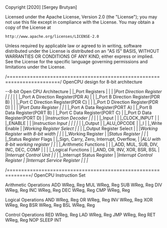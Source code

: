 Copyright [2020] [Sergey Brutyan]

Licensed under the Apache License, Version 2.0 (the "License");
you may not use this file except in compliance with the License.
You may obtain a copy of the License at

    http://www.apache.org/licenses/LICENSE-2.0

Unless required by applicable law or agreed to in writing, software
distributed under the License is distributed on an "AS IS" BASIS,
WITHOUT WARRANTIES OR CONDITIONS OF ANY KIND, either express or implied.
See the License for the specific language governing permissions and
limitations under the License.

/========================================================================/
		 OpenCPU design for 8-bit architecture 
		 

--8-bit Open CPU Architecture
	| 
	|_Port Registers
	| |
 	| |_Port Direction Register
	| | |_
	| |   |_Port A Direction Register(PDR A)
	| |   |_Port B Direction Register(PDR B)
	| |   |_Port C Direction Register(PDR C)
	| |   |_Port D Direction Register(PDR D)
	| |
	| |_Port Data Register
	|   |_
	|     |_Port A Data Register(PORT A)
	|     |_Port B Data Register(PORT B)
	|     |_Port C Data Register(PORT C)
	|     |_Port D Data Register(PORT D)
	|
	|_Instruction Decoder
	| |_
	| | |_Input
	| |   |_CLOCK_INPUT
	| |   |_ENABLE
	| |   |_Instruction Input
	| |
	| |_
	|   |_Output
	|     |_ALU_OPCODE
	|     |_I
	|     |_Write Enable
	|     |_Working Register Select
	|     |_
	|     |_Output Register Select
	|
	|
    	|_Working Register with 8-bit width
	| |_
	|   |_Working Register
	|
	|_Status Register
	| |_
	|   |_Status Register Flags 
	|     |_Sign, Carry, Zero, Interrupt, Overflow, 
	|
	|_ALU with 8-bit working register 
	| |_
	|   |_Arithmetic Functions
	|   | |_ADD, MUL, SUB, DIV, INC, DEC, COMP 
	|   | 
	|   |_Logical Functions
	|     |_AND, OR, INV, XOR, BSR, BSL 
	|
	|_Interrupt Control Unit
	| |_
	|   |_Interrupt Status  Register
	|   |_Interrupt Control Register
	|   |_Interrupt Service Register
	|_
	| |_
	    

/==============================================================/
		OpenCPU Instruction Set

Arithmetic Operations
	ADD WReg, Reg
	MUL WReg, Reg
	SUB WReg, Reg
	DIV WReg, Reg
	INC WReg, Reg
	DEC WReg, Reg
	CMP WReg, Reg

Logical Operations
	AND WReg, Reg
	OR  WReg, Reg
	INV WReg, Reg
	XOR WReg, Reg
	BSR WReg, Reg
	BSL WReg, Reg


Control Operations
	RED WReg, Reg
	LAD WReg, Reg
	JMP WReg, Reg
	RET WReg, Reg
	NOP 
	SLEEP
	INT

